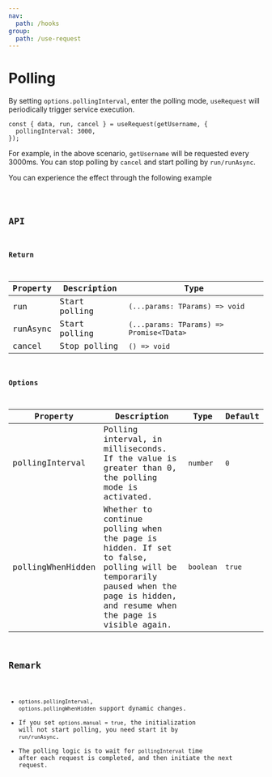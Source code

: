 ```yaml
---
nav:
  path: /hooks
group:
  path: /use-request
---
```


# Polling

By setting `options.pollingInterval`, enter the polling mode, `useRequest` will periodically trigger service execution.

```tsx | pure
const { data, run, cancel } = useRequest(getUsername, {
  pollingInterval: 3000,
});
```

For example, in the above scenario, `getUsername` will be requested every 3000ms. You can stop polling by `cancel` and start polling by `run/runAsync`.

You can experience the effect through the following example

<code src="./demo/polling.tsx" />

## API

### Return

| Property | Description   | Type                                     |
|----------|---------------|------------------------------------------|
| run      | Start polling | `(...params: TParams) => void`           |
| runAsync | Start polling | `(...params: TParams) => Promise<TData>` |
| cancel   | Stop polling  | `() => void`                             |

### Options

| Property          | Description                                                                                                                                                                 | Type      | Default |
|-------------------|-----------------------------------------------------------------------------------------------------------------------------------------------------------------------------|-----------|---------|
| pollingInterval   | Polling interval, in milliseconds. If the value is greater than 0, the polling mode is activated.                                                                           | `number`  | `0`     |
| pollingWhenHidden | Whether to continue polling when the page is hidden. If set to false, polling will be temporarily paused when the page is hidden, and resume when the page is visible again. | `boolean` | `true`  |

## Remark

* `options.pollingInterval`, `options.pollingWhenHidden` support dynamic changes.
* If you set `options.manual = true`, the initialization will not start polling, you need start it by `run/runAsync`.
* The polling logic is to wait for `pollingInterval` time after each request is completed, and then initiate the next request.
